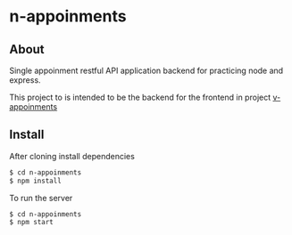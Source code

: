 # n-appoinments

## About

Single appoinment restful API application backend for practicing node and express.

This project to is intended to be the backend for the frontend in project [v-appoinments](https://github.com/cardoso-dev/v-appoinments)


## Install

After cloning install dependencies

```bash
$ cd n-appoinments
$ npm install
```

To run the server 

```bash
$ cd n-appoinments
$ npm start
```
